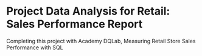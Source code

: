 # Project Data Analysis for Retail: Sales Performance Report
Completing this project with Academy DQLab, Measuring Retail Store Sales Performance with SQL
